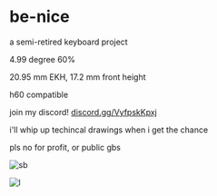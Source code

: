 # be-nice

a semi-retired keyboard project

4.99 degree 60%

20.95 mm EKH, 17.2 mm front height

h60 compatible

join my discord! [discord.gg/VyfpskKpxj](discord.gg/VyfpskKpxj)

i'll whip up techincal drawings when i get the chance

pls no for profit, or public gbs

![sb](https://i.imgur.com/oyatmnD.png)


![l](https://i.imgur.com/91AZ3Mb.png)
